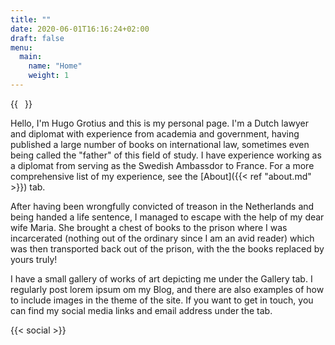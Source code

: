 ```yaml
---
title: ""
date: 2020-06-01T16:16:24+02:00
draft: false
menu:
  main:
    name: "Home"
    weight: 1
---
```


{{<image float="right" width="11em" frame="true" caption="Derek, c. 2022" src="/img/WebberHeadshot.jpg">}}

Hello, I'm Hugo Grotius and this is my personal page. I'm a Dutch lawyer and
diplomat with experience from academia and government, having published a large
number of books on international law, sometimes even being called the "father"
of this field of study. I have experience working as a diplomat from serving as
the Swedish Ambassdor to France. For a more comprehensive list of my experience,
see the [About]({{< ref "about.md" >}}) tab.

After having been wrongfully convicted of treason in the Netherlands and
being handed a life sentence, I managed to escape with the help of my dear
wife Maria. She brought a chest of books to the prison where I was incarcerated
(nothing out of the ordinary since I am an avid reader) which was then
transported back out of the prison, with the the books replaced by yours truly!

I have a small gallery of works of art depicting me under the Gallery tab.
I regularly post lorem ipsum om my Blog, and
there are also examples of how to include images in the theme of the site.
If you want to get in touch, you can find my social media links and email
address under the tab.

{{< social >}}